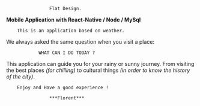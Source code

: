 					Flat Design.
**Mobile Application with React-Native / Node / MySql**
										
		This is an application based on weather.
	
We always asked the same question when you visit a place:

				WHAT CAN I DO TODAY ?

This application can guide you for your rainy or sunny journey. From visiting the best places *(for chilling)* to cultural things *(in order to know the history of the city)*.

		Enjoy and Have a good experience ! 

					***Florent***
